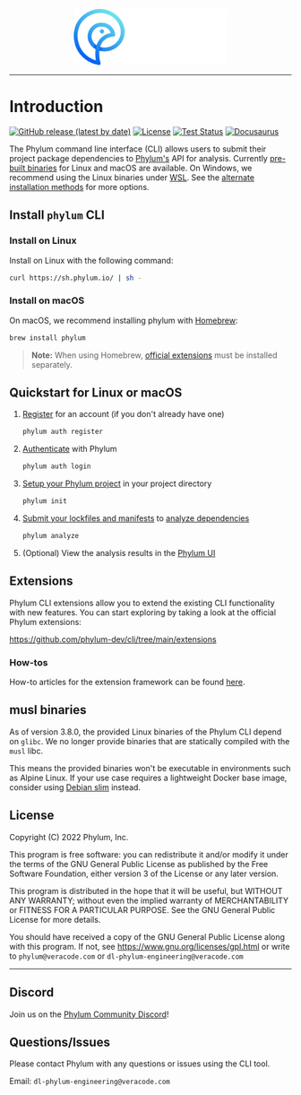 <p align="center">
  <img height="100" src="https://raw.githubusercontent.com/phylum-dev/cli/main/assets/dark-bckg.svg">
</p>

---

# Introduction

[![GitHub release (latest by date)](https://img.shields.io/github/v/release/phylum-dev/cli)](https://github.com/phylum-dev/cli/releases/latest/)
[![License](https://img.shields.io/github/license/phylum-dev/cli)](https://github.com/phylum-dev/cli/blob/main/LICENSE)
[![Test Status](https://github.com/phylum-dev/cli/actions/workflows/test.yml/badge.svg?branch=main)](https://github.com/phylum-dev/cli/actions/workflows/test.yml)
[![Docusaurus](https://img.shields.io/badge/docs-Docusaurus-blue)](https://docs.phylum.io)

The Phylum command line interface (CLI) allows users to submit their project package dependencies to [Phylum's](https://app.phylum.io) API for analysis. Currently [pre-built binaries](https://github.com/phylum-dev/cli/releases) for Linux and macOS are available. On Windows, we recommend using the Linux binaries under [WSL](https://learn.microsoft.com/en-us/windows/wsl/). See the [alternate installation methods](https://docs.phylum.io/cli/alternate_install) for more options.

## Install `phylum` CLI

### Install on Linux

Install on Linux with the following command:

```sh
curl https://sh.phylum.io/ | sh -
```

### Install on macOS

On macOS, we recommend installing phylum with [Homebrew](https://brew.sh/):

```sh
brew install phylum
```

> **Note:** When using Homebrew, [official extensions][] must be installed separately.

[official extensions]: https://github.com/phylum-dev/cli/tree/main/extensions

## Quickstart for Linux or macOS

1. [Register](https://docs.phylum.io/cli/commands/phylum_auth_register) for an account (if you don't already have one)

   ```sh
   phylum auth register
   ```

1. [Authenticate](https://docs.phylum.io/cli/commands/phylum_auth_login) with Phylum

   ```sh
   phylum auth login
   ```

1. [Setup your Phylum project](https://docs.phylum.io/cli/commands/phylum_init) in your project directory

   ```sh
   phylum init
   ```

1. [Submit your lockfiles and manifests](https://docs.phylum.io/cli/commands/phylum_analyze) to [analyze dependencies](https://docs.phylum.io/cli/commands/analyzing_dependencies)

   ```sh
   phylum analyze
   ```

1. (Optional) View the analysis results in the [Phylum UI](https://app.phylum.io/auth/login)

## Extensions

Phylum CLI extensions allow you to extend the existing CLI functionality with
new features. You can start exploring by taking a look at the official Phylum
extensions:

<https://github.com/phylum-dev/cli/tree/main/extensions>

### How-tos

How-to articles for the extension framework can be found [here](https://dev.to/phylum).

## musl binaries

As of version 3.8.0, the provided Linux binaries of the Phylum CLI depend on
`glibc`. We no longer provide binaries that are statically compiled with the
`musl` libc.

This means the provided binaries won't be executable in environments such as
Alpine Linux. If your use case requires a lightweight Docker base image,
consider using [Debian slim][debian-slim] instead.

[debian-slim]: https://hub.docker.com/_/debian

## License

Copyright (C) 2022  Phylum, Inc.

This program is free software: you can redistribute it and/or modify it under
the terms of the GNU General Public License as published by the Free Software
Foundation, either version 3 of the License or any later version.

This program is distributed in the hope that it will be useful, but WITHOUT
ANY WARRANTY; without even the implied warranty of MERCHANTABILITY or FITNESS
FOR A PARTICULAR PURPOSE. See the GNU General Public License for more details.

You should have received a copy of the GNU General Public License along with
this program. If not, see <https://www.gnu.org/licenses/gpl.html> or write to
`phylum@veracode.com` or `dl-phylum-engineering@veracode.com`

---
## Discord

Join us on the [Phylum Community Discord](https://discord.gg/c9QnknWxm3)!

## Questions/Issues

Please contact Phylum with any questions or issues using the CLI tool.

Email: `dl-phylum-engineering@veracode.com`
